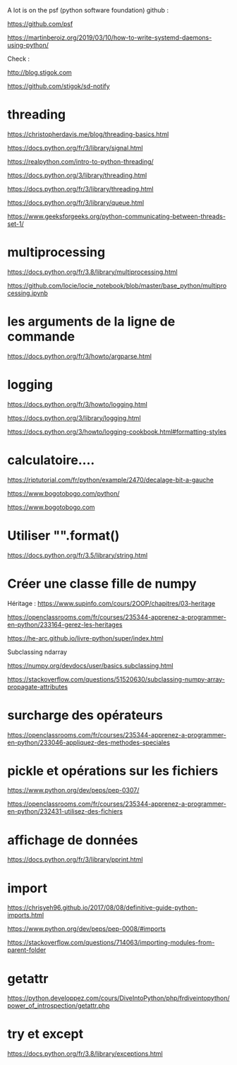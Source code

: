 A lot is on the psf (python software foundation) github :

https://github.com/psf

https://martinberoiz.org/2019/03/10/how-to-write-systemd-daemons-using-python/

Check :

http://blog.stigok.com

https://github.com/stigok/sd-notify

# threading

https://christopherdavis.me/blog/threading-basics.html

https://docs.python.org/fr/3/library/signal.html

https://realpython.com/intro-to-python-threading/

https://docs.python.org/3/library/threading.html

https://docs.python.org/fr/3/library/threading.html

https://docs.python.org/fr/3/library/queue.html

https://www.geeksforgeeks.org/python-communicating-between-threads-set-1/

# multiprocessing

https://docs.python.org/fr/3.8/library/multiprocessing.html

https://github.com/locie/locie_notebook/blob/master/base_python/multiprocessing.ipynb

# les arguments de la ligne de commande

https://docs.python.org/fr/3/howto/argparse.html

# logging

https://docs.python.org/fr/3/howto/logging.html

https://docs.python.org/3/library/logging.html

https://docs.python.org/3/howto/logging-cookbook.html#formatting-styles

# calculatoire....

https://riptutorial.com/fr/python/example/2470/decalage-bit-a-gauche

https://www.bogotobogo.com/python/

https://www.bogotobogo.com

# Utiliser "".format()

https://docs.python.org/fr/3.5/library/string.html

# Créer une classe fille de numpy

Héritage : https://www.supinfo.com/cours/2OOP/chapitres/03-heritage

https://openclassrooms.com/fr/courses/235344-apprenez-a-programmer-en-python/233164-gerez-les-heritages

https://he-arc.github.io/livre-python/super/index.html

Subclassing ndarray

https://numpy.org/devdocs/user/basics.subclassing.html

https://stackoverflow.com/questions/51520630/subclassing-numpy-array-propagate-attributes

# surcharge des opérateurs 

https://openclassrooms.com/fr/courses/235344-apprenez-a-programmer-en-python/233046-appliquez-des-methodes-speciales

# pickle et opérations sur les fichiers

https://www.python.org/dev/peps/pep-0307/

https://openclassrooms.com/fr/courses/235344-apprenez-a-programmer-en-python/232431-utilisez-des-fichiers

# affichage de données 

https://docs.python.org/fr/3/library/pprint.html

# import

https://chrisyeh96.github.io/2017/08/08/definitive-guide-python-imports.html

https://www.python.org/dev/peps/pep-0008/#imports

https://stackoverflow.com/questions/714063/importing-modules-from-parent-folder

# getattr

https://python.developpez.com/cours/DiveIntoPython/php/frdiveintopython/power_of_introspection/getattr.php

# try et except

https://docs.python.org/fr/3.8/library/exceptions.html
